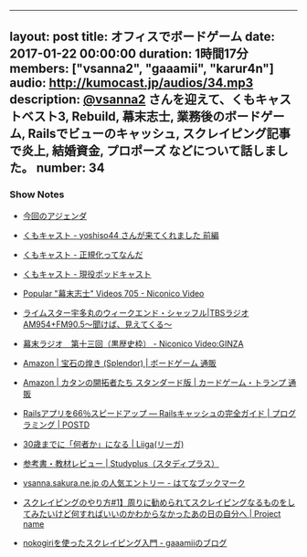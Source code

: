 
---
layout: post
title: オフィスでボードゲーム
date: 2017-01-22 00:00:00
duration: 1時間17分
members: ["vsanna2", "gaaamii", "karur4n"]
audio: http://kumocast.jp/audios/34.mp3
description: <a href="https://twitter.com/vsanna2">@vsanna2</a> さんを迎えて、くもキャストベスト3, Rebuild, 幕末志士, 業務後のボードゲーム, Railsでビューのキャッシュ, スクレイピング記事で炎上, 結婚資金, プロポーズ などについて話しました。
number: 34
---

### Show Notes

- [今回のアジェンダ](https://paper.dropbox.com/doc/-33-Lvjb4Mz6M3XKwehVmmemB)

- [くもキャスト \- yoshiso44 さんが来てくれました 前編](http://kumocast.jp/2015/04/17/welcome-yoshiso44-first.html)
- [くもキャスト \- 正規化ってなんだ](http://kumocast.jp/2015/07/27/normal-form.html)
- [くもキャスト \- 現役ポッドキャスト](http://kumocast.jp/2016/10/15/active-podcast.html)
- [Popular "幕末志士" Videos 705 \- Niconico Video](http://www.nicovideo.jp/tag/%E5%B9%95%E6%9C%AB%E5%BF%97%E5%A3%AB)
- [ライムスター宇多丸のウィークエンド・シャッフル\|TBSラジオAM954\+FM90\.5～聞けば、見えてくる～](http://www.tbsradio.jp/utamaru/)
- [幕末ラジオ　第十三回（黒歴史枠） \- Niconico Video:GINZA](http://www.nicovideo.jp/watch/1450089696)
- [Amazon \| 宝石の煌き \(Splendor\) \| ボードゲーム 通販](https://www.amazon.co.jp/dp/B00IZEUFIA)
- [Amazon \| カタンの開拓者たち スタンダード版 \| カードゲーム・トランプ 通販](https://www.amazon.co.jp/dp/B004SAX1EK)
- [Railsアプリを66％スピードアップ ― Railsキャッシュの完全ガイド \| プログラミング \| POSTD](http://postd.cc/the-complete-guide-to-rails-caching/)
- [30歳までに「何者か」になる \| Liiga\(リーガ\)](https://liiga.me/)
- [参考書・教材レビュー \| Studyplus（スタディプラス）](https://studyplus.jp/learning_materials/reviews)
- [vsanna\.sakura\.ne\.jp の人気エントリー \- はてなブックマーク](http://b.hatena.ne.jp/entrylist?sort=count&url=http%3A%2F%2Fvsanna.sakura.ne.jp%2F)
- [スクレイピングのやり方\#1】周りに勧められてスクレイピングなるものをしてみたいけど何すればいいのかわからなかったあの日の自分へ \| Project name](http://vsanna.sakura.ne.jp/wp/2015/01/scraping_start_up/)
- [nokogiriを使ったスクレイピング入門 \- gaaamiiのブログ](http://shgam.hatenadiary.jp/entry/2013/11/09/192509)
